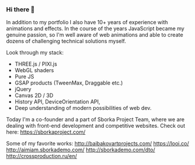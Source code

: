 ### Hi there 👋

In addition to my portfolio I also have 10+ years of experience with animations and effects. In the course of the years JavaScript became my genuine passion, so I'm well aware of web animations and able to create dozens of challenging technical solutions myself.

Look through my stack:

- THREE.js / PIXI.js
- WebGL shaders
- Pure JS
- GSAP products (TweenMax, Draggable etc.)
- jQuery
- Canvas 2D / 3D
- History API, DeviceOrientation API,
- Deep understanding of modern possibilities of web dev.

Today I'm a co-founder and a part of Sborka Project Team, where we are dealing with front-end development and competitive websites. Check out here: https://sborkaproject.com/

Some of my favorite works:
http://baibakovartprojects.com/
https://looi.co/
http://aimiam.sborkademo.com/
http://sborkademo.com/dto/
http://crossproduction.ru/en/

<!--
**MichaelChistyakov/MichaelChistyakov** is a ✨ _special_ ✨ repository because its `README.md` (this file) appears on your GitHub profile.

Here are some ideas to get you started:

- 🔭 I’m currently working on ...
- 🌱 I’m currently learning ...
- 👯 I’m looking to collaborate on ...
- 🤔 I’m looking for help with ...
- 💬 Ask me about ...
- 📫 How to reach me: ...
- 😄 Pronouns: ...
- ⚡ Fun fact: ...
-->

